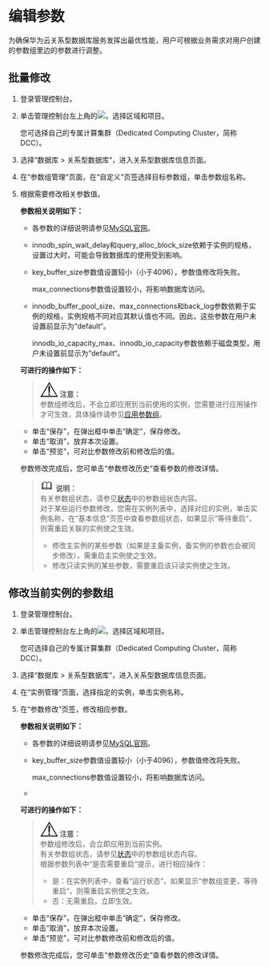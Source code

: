 # 编辑参数<a name="TOPIC_0142028463"></a>

为确保华为云关系型数据库服务发挥出最优性能，用户可根据业务需求对用户创建的参数组里边的参数进行调整。

## 批量修改<a name="s58aa43af74584cb4a56cb9ed879e5778"></a>

1.  登录管理控制台。
2.  单击管理控制台左上角的![](figures/image_0142028501.png)，选择区域和项目。

    您可选择自己的专属计算集群（Dedicated Computing Cluster，简称DCC）。

3.  选择“数据库  \>  关系型数据库“，进入关系型数据库信息页面。
4.  在“参数组管理“页面，在“自定义“页签选择目标参数组，单击参数组名称。
5.  根据需要修改相关参数值。

    **参数相关说明如下：**

    -   各参数的详细说明请参见[MySQL官网](http://dev.mysql.com/doc/refman/5.6/en/server-system-variables.html)。
    -   innodb\_spin\_wait\_delay和query\_alloc\_block\_size依赖于实例的规格，设置过大时，可能会导致数据库的使用受到影响。
    -   key\_buffer\_size参数值设置较小（小于4096），参数值修改将失败。

        max\_connections参数值设置较小，将影响数据库访问。

    -   innodb\_buffer\_pool\_size、max\_connections和back\_log参数依赖于实例的规格，实例规格不同对应其默认值也不同。因此，这些参数在用户未设置前显示为“default“。

        innodb\_io\_capacity\_max、innodb\_io\_capacity参数依赖于磁盘类型，用户未设置前显示为“default“。


    **可进行的操作如下：**

    >![](public_sys-resources/icon-notice.gif) **注意：**   
    >参数组修改后，不会立即应用到当前使用的实例，您需要进行应用操作才可生效，具体操作请参见[应用参数组](应用参数组.md)。  

    -   单击“保存”，在弹出框中单击“确定”，保存修改。
    -   单击“取消”，放弃本次设置。
    -   单击“预览”，可对比参数修改前和修改后的值。

    参数修改完成后，您可单击“参数修改历史“查看参数的修改详情。

    >![](public_sys-resources/icon-note.gif) **说明：**   
    >有关参数组状态，请参见[状态](https://support.huaweicloud.com/productdesc-rds/zh-cn_topic_0032472291.html)中的参数组状态内容。  
    >对于某些运行参数修改，您需在实例列表中，选择对应的实例，单击实例名称，在“基本信息”页签中查看参数组状态，如果显示“等待重启“，则需重启关联的实例使之生效。  
    >-   修改主实例的某些参数（如果是主备实例，备实例的参数也会被同步修改），需重启主实例使之生效。  
    >-   修改只读实例的某些参数，需要重启该只读实例使之生效。  


## 修改当前实例的参数组<a name="section8672172212597"></a>

1.  登录管理控制台。
2.  单击管理控制台左上角的![](figures/image_0142028501.png)，选择区域和项目。

    您可选择自己的专属计算集群（Dedicated Computing Cluster，简称DCC）。

3.  选择“数据库  \>  关系型数据库“，进入关系型数据库信息页面。
4.  在“实例管理“页面，选择指定的实例，单击实例名称。
5.  在“参数修改“页签，修改相应参数。

    **参数相关说明如下：**

    -   各参数的详细说明请参见[MySQL官网](http://dev.mysql.com/doc/refman/5.6/en/server-system-variables.html)。
    -   key\_buffer\_size参数值设置较小（小于4096），参数值修改将失败。

        max\_connections参数值设置较小，将影响数据库访问。

    -   
    **可进行的操作如下：**

    >![](public_sys-resources/icon-notice.gif) **注意：**   
    >参数组修改后，会立即应用到当前实例。  
    >有关参数组状态，请参见[状态](https://support.huaweicloud.com/productdesc-rds/zh-cn_topic_0032472291.html)中的参数组状态内容。  
    >根据参数列表中“是否需要重启“提示，进行相应操作：  
    >-   是：在实例列表中，查看“运行状态“，如果显示“参数组变更，等待重启“，则需重启实例使之生效。  
    >-   否：无需重启，立即生效。  

    -   单击“保存”，在弹出框中单击“确定”，保存修改。
    -   单击“取消”，放弃本次设置。
    -   单击“预览”，可对比参数修改前和修改后的值。

    参数修改完成后，您可单击“参数修改历史“查看参数的修改详情。


